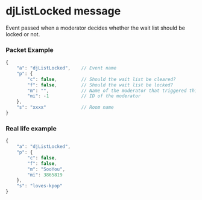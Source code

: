 # djListLocked message

Event passed when a moderator decides whether the wait list should be locked or not.


### Packet Example

```js
{
    "a": "djListLocked",    // Event name
    "p": {
        "c": false,	        // Should the wait list be cleared?
        "f": false,         // Should the wait list be locked?
        "m": "",		    // Name of the moderator that triggered this event
        "mi": -1            // ID of the moderator
    },
    "s": "xxxx"             // Room name
}
```
### Real life example
```js
{
    "a": "djListLocked",
    "p": {
        "c": false,
        "f": false,
        "m": "SooYou",
        "mi": 3865819
    },
    "s": "loves-kpop"
}
```